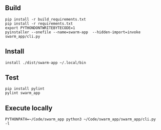 

## Build

```
pip install -r build_requirements.txt
pip install -r requirements.txt
export PYTHONDONTWRITEBYTECODE=1
pyinstaller --onefile --name=swarm-app  --hidden-import=invoke swarm_app/cli.py
```

## Install

```
install ./dist/swarm-app ~/.local/bin
```

## Test

```
pip install pylint
pylint swarm_app
```

## Execute locally

```
PYTHONPATH=~/Code/swarm_app python3 ~/Code/swarm_app/swarm_app/cli.py  -l
```
